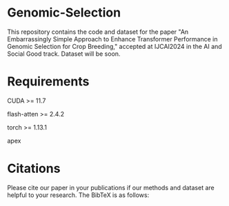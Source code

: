 # Genomic-Selection
This repository contains the code and dataset for the paper "An Embarrassingly Simple Approach to Enhance Transformer Performance in Genomic Selection for Crop Breeding," accepted at IJCAI2024 in the AI and Social Good track.
Dataset will be soon.
# Requirements
CUDA >= 11.7

flash-atten >= 2.4.2

torch >= 1.13.1

apex
# Citations
Please cite our paper in your publications if our methods and dataset are helpful to your research. The BibTeX is as follows:
